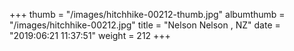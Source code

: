 +++
thumb = "/images/hitchhike-00212-thumb.jpg"
albumthumb = "/images/hitchhike-00212.jpg"
title = "Nelson Nelson , NZ"
date = "2019:06:21 11:37:51"
weight = 212
+++
